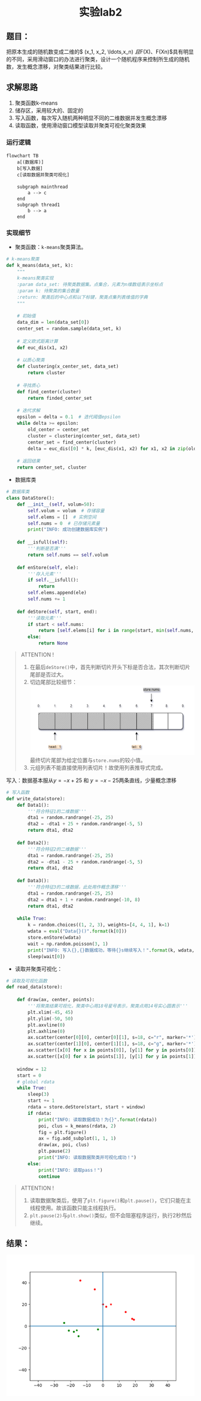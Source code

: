 # <center>实验lab2
## 题目：
把原本生成的随机数变成二维的$ (x_1, x_2, \ldots,x_n) $且$F(X)$、$F(Xn)$具有明显的不同，采用滑动窗口的办法进行聚类，设计一个随机程序来控制所生成的随机数，发生概念漂移，对聚类结果进行比较。
## 求解思路
1. 聚类函数k-means
2. 储存区，采用较大的、固定的
3. 写入函数，每次写入随机两种明显不同的二维数据并发生概念漂移
4. 读取函数，使用滑动窗口模型读取并聚类可视化聚类效果
### 运行逻辑
```mermaid
flowchart TB
    a[(数据库)]
    b[写入数据]
    c[读取数据并聚类可视化]

    subgraph mainthread
        a --> c
    end
    subgraph thread1
        b --> a
    end
```
### 实现细节
- 聚类函数：<span id="K-means">```k-means```聚类算法。</span>
```python
# k-means聚类
def k_means(data_set, k):
    """
    k-means聚类实现
    :param data_set: 待聚类数据集。点集合，元素为n维数组表示坐标点
    :param k: 待聚类的集合数量
    :return: 聚类后的中心点和以下标键，聚类点集列表维值的字典
    """

    # 初始值
    data_dim = len(data_set[0])
    center_set = random.sample(data_set, k)

    # 定义欧式距离计算
    def euc_dis(x1, x2)

    # 以质心聚类
    def clustering(x_center_set, data_set)
        return cluster

    # 寻找质心
    def find_center(cluster)
        return finded_center_set

    # 迭代求解
    epsilon = delta = 0.1  # 迭代阈值epsilon
    while delta >= epsilon:
        old_center = center_set
        cluster = clustering(center_set, data_set)
        center_set = find_center(cluster)
        delta = euc_dis([0] * k, [euc_dis(x1, x2) for x1, x2 in zip(old_center, center_set)])

    # 返回结果
    return center_set, cluster
```

- 数据库类
```python
# 数据库类
class DataStore():
    def __init__(self, volum=50):
        self.volum = volum  # 存储容量
        self.elems = []  # 实例空间
        self.nums = 0  # 已存储元素量
        print("INFO: 成功创建数据库实例")

    def __isfull(self):
        '''判断是否满'''
        return self.nums == self.volum

    def enStore(self, ele):
        '''存入元素'''
        if self.__isfull():
            return
        self.elems.append(ele)
        self.nums += 1

    def deStore(self, start, end):
        '''读取元素'''
        if start < self.nums:
            return [self.elems[i] for i in range(start, min(self.nums, end))]
        else:
            return None
```
> ATTENTION ! 
> 1. 在最后```deStore()```中，首先判断切片开头下标是否合法，其次判断切片尾部是否过大。
> 2. 切边尾部比较细节： ![图示](fig/exam2_md_fig.png)最终切片尾部为给定位置与```store.nums```的较小值。
> 3. 元组列表不能直接使用列表切片！故使用列表推导式完成。

  写入：数据基本服从$y=-x+25$ 和 $y=-x-25$两条直线，少量概念漂移
```python
# 写入函数
def write_data(store):
    def Data1():
        '''符合特征1的二维数据'''
        dta1 = random.randrange(-25, 25)
        dta2 = -dta1 + 25 + random.randrange(-5, 5)
        return dta1, dta2

    def Data2():
        '''符合特征2的二维数据'''
        dta1 = random.randrange(-25, 25)
        dta2 = -dta1 - 25 + random.randrange(-5, 5)
        return dta1, dta2

    def Data3():
        '''符合特征3的二维数据，此处用作概念漂移'''
        dta1 = random.randrange(-25, 25)
        dta2 = dta1 + 1 + random.randrange(-10, 8)
        return dta1, dta2

    while True:
        k = random.choices((1, 2, 3), weights=[4, 4, 1], k=1)
        wdata = eval("Data{}()".format(k[0]))
        store.enStore(wdata)
        wait = np.random.poisson(3, 1)
        print("INFO: 写入{},{}数据成功，等待{}s继续写入！".format(k, wdata, wait[0]))
        sleep(wait[0])
```

- 读取并聚类可视化：
```python
# 读取及可视化函数
def read_data(store):

    def draw(ax, center, points):
        '''将聚类结果可视化，聚类中心用18号星号表示，聚类点用14号实心圆表示'''
        plt.xlim(-45, 45)
        plt.ylim(-50, 50)
        plt.axvline(0)
        plt.axhline(0)
        ax.scatter(center[0][0], center[0][1], s=18, c="r", marker='*')
        ax.scatter(center[1][0], center[1][1], s=18, c="g", marker='*')
        ax.scatter([x[0] for x in points[0]], [y[1] for y in points[0]], s=14, c="r", marker='o')
        ax.scatter([x[0] for x in points[1]], [y[1] for y in points[1]], s=14, c="g", marker='o')

    window = 12
    start = 0
    # global rdata
    while True:
        sleep(3)
        start += 1
        rdata = store.deStore(start, start + window)
        if rdata:
            print("INFO: 读取数据成功！为{}".format(rdata))
            poi, clus = k_means(rdata, 2)
            fig = plt.figure()
            ax = fig.add_subplot(1, 1, 1)
            draw(ax, poi, clus)
            plt.pause(2)
            print("INFO: 读取数据聚类并可视化成功！")
        else:
            print("INFO: 读取pass！")
            continue
```
> ATTENTION ! 
> 1. 读取数据聚类后，使用了```plt.figure()```和```plt.pause()```，它们只能在主线程使用。故该函数只能主线程执行。
> 2. ```plt.pause(2)```与```plt.show()```类似，但不会阻塞程序运行，执行2秒然后继续。
## 结果：
![result](fig/result_exam2.png)
